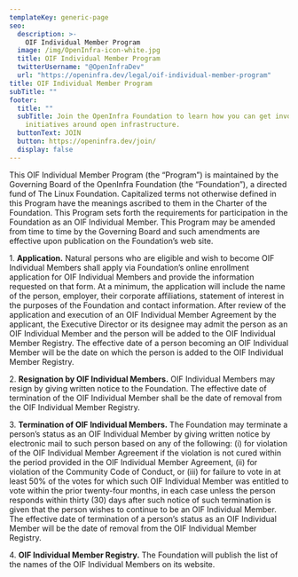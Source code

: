 ```yaml
---
templateKey: generic-page
seo:
  description: >-
    OIF Individual Member Program
  image: /img/OpenInfra-icon-white.jpg
  title: OIF Individual Member Program
  twitterUsername: "@OpenInfraDev"
  url: "https://openinfra.dev/legal/oif-individual-member-program"
title: OIF Individual Member Program
subTitle: ""
footer:
  title: ""
  subTitle: Join the OpenInfra Foundation to learn how you can get involved in
    initiatives around open infrastructure.
  buttonText: JOIN
  button: https://openinfra.dev/join/
  display: false
---
```


This OIF Individual Member Program (the “Program”) is maintained by the Governing Board of the OpenInfra Foundation (the “Foundation”), a directed fund of The Linux Foundation. Capitalized terms not otherwise defined in this Program have the meanings ascribed to them in the Charter of the Foundation.  This Program sets forth the requirements for participation in the Foundation as an OIF Individual Member.  This Program may be amended from time to time by the Governing Board and such amendments are effective upon publication on the Foundation’s web site.

1\. **Application.** Natural persons who are eligible and wish to become OIF Individual Members shall apply via Foundation’s online enrollment application for OIF Individual Members and provide the information requested on that form. At a minimum, the application will include the name of the person, employer, their corporate affiliations, statement of interest in the purposes of the Foundation and contact information. After review of the application and execution of an OIF Individual Member Agreement by the applicant, the Executive Director or its designee may admit the person as an OIF Individual Member and the person will be added to the OIF Individual Member Registry. The effective date of a person becoming an OIF Individual Member will be the date on which the person is added to the OIF Individual Member Registry. 

2\. **Resignation by OIF Individual Members.** OIF Individual Members may resign by giving written notice to the Foundation. The effective date of termination of the OIF Individual Member shall be the date of removal from the OIF Individual Member Registry.

3\. **Termination of OIF Individual Members.** The Foundation may terminate a person’s status as an OIF Individual Member by giving written notice by electronic mail to such person based on any of the following: (i) for violation of the OIF Individual Member Agreement if the violation is not cured within the period provided in the OIF Individual Member Agreement, (ii) for violation of the Community Code of Conduct, or (iii) for failure to vote in at least 50% of the votes for which such OIF Individual Member was entitled to vote within the prior twenty-four months, in each case unless the person responds within thirty (30) days after such notice of such termination is given that the person wishes to continue to be an OIF Individual Member. The effective date of termination of a person’s status as an OIF Individual Member will be the date of removal from the OIF Individual Member Registry.

4\. **OIF Individual Member Registry.** The Foundation will publish the list of the names of the OIF Individual Members on its website.
